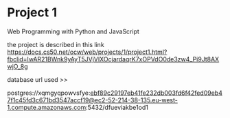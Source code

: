 # Project 1

Web Programming with Python and JavaScript

 the project is described in this link https://docs.cs50.net/ocw/web/projects/1/project1.html?fbclid=IwAR21BWnk9yAyT5JVjVIXOcjardaqrK7xOPVdO0de3zw4_Pi9Jt8AXwjO_8g

database url used >>

postgres://xqmgyqpowvsfye:ebf89c29197eb41fe232db003fd6f42fed09eb47f1c45fd3c671bd3547accf19@ec2-52-214-38-135.eu-west-1.compute.amazonaws.com:5432/dfueviakbe1od1